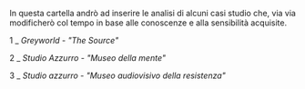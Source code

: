 In questa cartella andrò ad inserire le analisi di alcuni casi studio che, via via modificherò col tempo in base alle conoscenze e alla sensibilità acquisite.

1 _ _Greyworld - "The Source"_

2 _ _Studio Azzurro - "Museo della mente"_

3 _ _Studio azzurro - "Museo audiovisivo della resistenza"_
